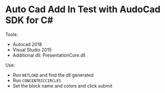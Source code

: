 # Auto Cad Add In Test with AudoCad SDK for C#

Tools: 
- Autocad 2018
- Visual Studio 2015
- Additional dll: PresentationCore.dll

Use:
- Run `NETLOAD` and find the dll generated
- Run `CONCENTRICCIRCLES`
- Set the block name and colors and click submit
